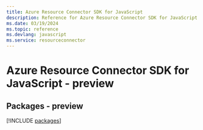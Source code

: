```yaml
---
title: Azure Resource Connector SDK for JavaScript
description: Reference for Azure Resource Connector SDK for JavaScript
ms.date: 03/19/2024
ms.topic: reference
ms.devlang: javascript
ms.service: resourceconnector
---
```

# Azure Resource Connector SDK for JavaScript - preview
## Packages - preview
[!INCLUDE [packages](resource-connector-index.md)]